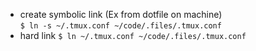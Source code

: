 - create symbolic link (Ex from dotfile on machine) \
`$ ln -s ~/.tmux.conf ~/code/.files/.tmux.conf`
- hard link
`$ ln ~/.tmux.conf ~/code/.files/.tmux.conf`
